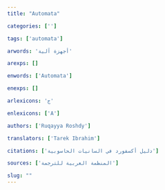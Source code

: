 ```yaml
---
title: "Automata"

categories: ['']

tags: ['automata']

arwords: 'أجهزة آلية'

arexps: []

enwords: ['Automata']

enexps: []

arlexicons: 'ج'

enlexicons: ['A']

authors: ['Ruqayya Roshdy']

translators: ['Tarek Ibrahim']

citations: ['دليل أكسفورد في السانيات الحاسوبية']

sources: ['المنظمة العربية للترجمة']

slug: ""
---
```

